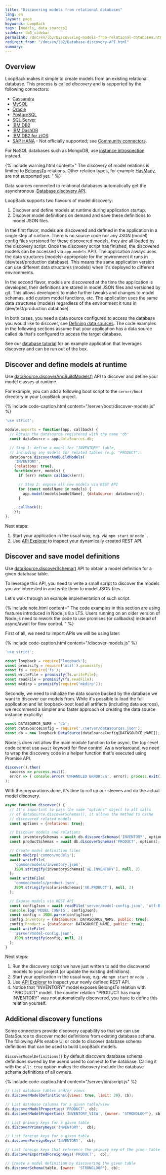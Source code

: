 ```yaml
---
title: "Discovering models from relational databases"
lang: en
layout: page
keywords: LoopBack
tags: [models, data_sources]
sidebar: lb3_sidebar
permalink: /doc/en/lb3/Discovering-models-from-relational-databases.html
redirect_from: "/doc/en/lb2/Database-discovery-API.html"
summary:
---
```


## Overview

LoopBack makes it simple to create models from an existing relational database.
This process is called _discovery_ and is supported by the following connectors:

* [Cassandra](Cassandra-connector.html)
* [MySQL](MySQL-connector.html)
* [Oracle](Oracle-connector.html)
* [PostgreSQL](PostgreSQL-connector.html)
* [SQL Server](SQL-Server-connector.html)
* [IBM DB2](DB2-connector.html)
* [IBM DashDB](DashDB.html)
* [IBM DB2 for z/OS](DB2-for-z-OS.html)
* [SAP HANA](https://www.npmjs.org/package/loopback-connector-saphana) - Not officially supported; see [Community connectors](Community-connectors.html).

For NoSQL databases such as MongoDB, use [instance introspection](Creating-models-from-unstructured-data.html) instead.

{% include warning.html content="
The discovery of model relations is limited to
[BelongsTo](./BelongsTo-relations.md) relations.
Other relation types, for example [HasMany](./HasMany-relations.md),
are not supported yet.
" %}

Data sources connected to relational databases automatically get the asynchronous 
[Database discovery API](http://apidocs.loopback.io/loopback-datasource-juggler/#datasource-prototype-discoverandbuildmodels).

LoopBack supports two flavours of model discovery:

 1. Discover and define models at runtime during application startup.
 2. Discover model definitions on demand and save these definitions
    to model JSON files.

In the first flavor, models are discovered and defined in the application
in a single step at runtime. There is no source code nor any JSON (model)
config files versioned for these discovered models, they are all loaded by
the discovery script. Once the discovery script has finished, the discovered
models can be accessed via `app.models` API). The application always uses
the data structures (models) appropriate for the environment it runs in
(dev/test/production database). This means the same application version
can use different data structures (models) when it's deployed to different
environments.

In the second flavor, models are discovered at the time the application is
developed, their definitions are stored in model JSON files and versioned
by git. This allows developers to make further tweaks and changes to model
schemas, add custom model functions, etc. The application uses the same data
structures (models) regardless of the environment it runs in
(dev/test/production database).

In both cases, you need a data source configured to access the database
you would like to discover, see [Defining data
sources](http://loopback.io/doc/en/lb3/Defining-data-sources.html). The code
examples in the following sections assume that your application
has a data source called `db` that's configured to access the target database.

See our [database tutorial](https://github.com/strongloop/loopback-example-database)
for an example application that leverages discovery and can be run out of the
box.

## Discover and define models at runtime

Use [dataSource.discoverAndBuildModels()](http://apidocs.loopback.io/loopback-datasource-juggler/#datasource-prototype-discoverandbuildmodels)
API to discover and define your model classes at runtime.

For example, you can add a following boot script to the `server/boot`
directory in your LoopBack project.

{% include code-caption.html content="/server/boot/discover-models.js" %}
```js
'use strict';

module.exports = function(app, callback) {
  // Obtain the datasource registered with the name "db"
  const dataSource = app.dataSources.db;

  // Step 1: define a model for "INVENTORY" table,
  // including any models for related tables (e.g. "PRODUCT").
  dataSource.discoverAndBuildModels(
    'INVENTORY',
    {relations: true},
    function(err, models) {
      if (err) return callback(err);

      // Step 2: expose all new models via REST API
      for (const modelName in models) {
        app.model(models[modelName], {dataSource: dataSource});
      }

      callback();
    });
};
```

Next steps:

 1. Start your application in the usual way, e.g. via `npm start` or `node .`
 2. Use [API Explorer](./Use-API-Explorer.md) to inspect your dynamically
    created REST API.

## Discover and save model definitions

Use [dataSource.discoverSchema()](http://apidocs.loopback.io/loopback-datasource-juggler/#datasource-prototype-discoverschema)
API to obtain a model definition for a given database table.

To leverage this API, you need to write a small script to discover the models
you are interested in and write them to model JSON files.

Let's walk through an example implementation of such script.

{% include note.html content="
The code examples in this section are using features introduced in
Node.js 8.x LTS. Users running on an older version of Node.js need
to rework the code to use promises (or callbacks) instead of async/await
for flow control.
" %}

First of all, we need to import APIs we will be using later:

{% include code-caption.html content="/discover-models.js" %}
```js
'use strict';

const loopback = require('loopback');
const promisify = require('util').promisify;
const fs = require('fs');
const writeFile = promisify(fs.writeFile);
const readFile = promisify(fs.readFile);
const mkdirp = promisify(require('mkdirp'));
```

Secondly, we need to initialize the data source backed by the database
we want to discover our models from. While it's possible to load the full
application and let loopback-boot load all artifacts (including data sources),
we recommend a simpler and faster approach of creating the data source
instance explicitly:

```js
const DATASOURCE_NAME = 'db';
const dataSourceConfig = require('./server/datasources.json');
const db = new loopback.DataSource(dataSourceConfig[DATASOURCE_NAME]);
```

Node.js does not allow the main module function to be async,
the top-level code cannot use `await` keyword for flow control.
As a workaround, we need to wrap the discovery code in a helper function
that's executed using Promise API.

```js
discover().then(
  success => process.exit(),
  error => { console.error('UNHANDLED ERROR:\n', error); process.exit(1); },
);
```

With the preparations done, it's time to roll up our sleeves
and do the actual model discovery.

```js
async function discover() {
  // It's important to pass the same "options" object to all calls
  // of dataSource.discoverSchemas(), it allows the method to cache
  // discovered related models
  const options = {relations: true};

  // Discover models and relations
  const inventorySchemas = await db.discoverSchemas('INVENTORY', options);
  const productSchemas = await db.discoverSchemas('PRODUCT', options);

  // Create model definition files
  await mkdirp('common/models');
  await writeFile(
    'common/models/inventory.json',
    JSON.stringify(inventorySchemas['XE.INVENTORY'], null, 2)
  );
  await writeFile(
    'common/models/product.json',
    JSON.stringify(salariesSchemas['XE.PRODUCT'], null, 2)
  );

  // Expose models via REST API
  const configJson = await readFile('server/model-config.json', 'utf-8');
  console.log('MODEL CONFIG', configJson);
  const config = JSON.parse(configJson);
  config.Inventory = {dataSource: DATASOURCE_NAME, public: true};
  config.Product = {dataSource: DATASOURCE_NAME, public: true};
  await writeFile(
    'server/model-config.json',
    JSON.stringify(config, null, 2)
  );
}
```

Next steps:

 1. Run the discovery script we have just written to add the discovered models
    to your project (or update the existing definitions).
 2. Start your application in the usual way, e.g. via `npm start` or `node .`
 3. Use [API Explorer](./Use-API-Explorer.md) to inspect your newly defined
    REST API.
 4. Notice that "INVENTORY" model exposes BelongsTo relation with "PRODUCT"
    model. The counter relation "PRODUCT has many INVENTORY" was not
    automatically discovered, you have to define this relation yourself.

## Additional discovery functions

Some connectors provide discovery capability so that we can use DataSource to discover model definitions from existing database schema.
The following APIs enable UI or code to discover database schema definitions that can be used to build LoopBack models.

`discoverModelDefinitions()` by default discovers database schema definitions owned by the userid used to connect to the database.
Calling it with the `all: true` option makes the discovery include the database schema definitions of all owners.

{% include code-caption.html content="/server/bin/script.js" %}
```javascript
// List database tables and/or views
ds.discoverModelDefinitions({views: true, limit: 20}, cb);

// List database columns for a given table/view
ds.discoverModelProperties('PRODUCT', cb);
ds.discoverModelProperties('INVENTORY_VIEW', {owner: 'STRONGLOOP'}, cb);

// List primary keys for a given table
ds.discoverPrimaryKeys('INVENTORY',  cb);

// List foreign keys for a given table
ds.discoverForeignKeys('INVENTORY',  cb);

// List foreign keys that reference the primary key of the given table
ds.discoverExportedForeignKeys('PRODUCT',  cb);

// Create a model definition by discovering the given table
ds.discoverSchema(table, {owner: 'STRONGLOOP'}, cb);
```
